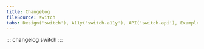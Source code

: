 ```yaml
---
title: Changelog
fileSource: switch
tabs: Design('switch'), A11y('switch-a11y'), API('switch-api'), Example('switch-code'), Changelog('switch-changelog')
---
```


::: changelog switch :::
